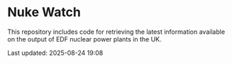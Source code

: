 # Nuke Watch

This repository includes code for retrieving the latest information available on the output of EDF nuclear power plants in the UK.

Last updated: 2025-08-24 19:08